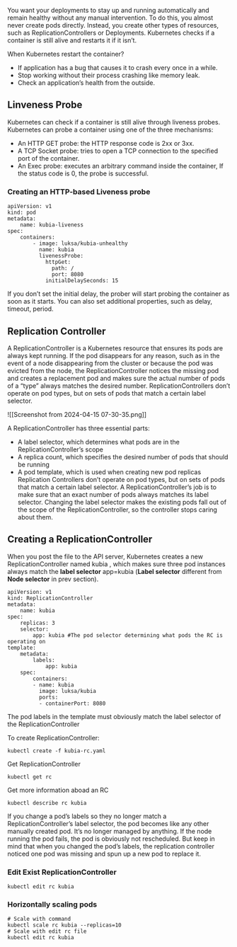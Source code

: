 You want your deployments to stay up and running automatically and remain healthy without any manual intervention. To do this, you almost never create pods directly. Instead, you create other types of resources, such as ReplicationControllers or Deployments.
Kubernetes checks if a container is still alive and restarts it if it isn’t.

When Kubernetes restart the container?
- If application has a bug that causes it to crash every once in a while.
- Stop working without their process crashing like memory leak. 
- Check an application’s health from the outside.

## Linveness Probe
Kubernetes can check if a container is still alive through liveness probes.
Kubernetes can probe a container using one of the three mechanisms:
- An HTTP GET probe: the HTTP response code is 2xx or 3xx.
- A TCP Socket probe: tries to open a TCP connection to the specified port of the container.
- An Exec probe: executes an arbitrary command inside the container, If the status code is 0, the probe is successful.

### Creating an HTTP-based Liveness probe
```
apiVersion: v1
kind: pod
metadata:
	name: kubia-liveness
spec:
	containers:
		- image: luksa/kubia-unhealthy
		  name: kubia
		  livenessProbe:
		    httpGet:
		      path: /
		      port: 8080
		    initialDelaySeconds: 15
```

If you don’t set the initial delay, the prober will start probing the container as soon as
it starts.
You can also set additional properties, such as delay, timeout, period.

## Replication Controller
A ReplicationController is a Kubernetes resource that ensures its pods are always
kept running. If the pod disappears for any reason, such as in the event of a node
disappearing from the cluster or because the pod was evicted from the node, the
ReplicationController notices the missing pod and creates a replacement pod and makes sure the actual number of pods of a “type” always matches the desired number.
ReplicationControllers don’t operate on pod types, but on sets of pods that match a certain label selector.

![[Screenshot from 2024-04-15 07-30-35.png]]

A ReplicationController has three essential parts:
- A label selector, which determines what pods are in the ReplicationController’s scope
- A replica count, which specifies the desired number of pods that should be running
- A pod template, which is used when creating new pod replicas
Replication Controllers don’t operate on pod types, but on sets of pods that match a certain label selector. A ReplicationController’s job is to make sure that an exact number of pods always matches its label selector.
Changing the label selector makes the existing pods fall out of the scope of the ReplicationController, so the controller stops caring about them.
## Creating a ReplicationController
When you post the file to the API server, Kubernetes creates a new ReplicationController named kubia , which makes sure three pod instances always match the **label selector** app=kubia (**Label selector** different from **Node selector** in prev section).
```
apiVersion: v1
kind: ReplicationController
metadata:
	name: kubia
spec:
	replicas: 3
	selector:
		app: kubia #The pod selector determining what pods the RC is operating on
template:
	metadata:
		labels:
			app: kubia
	spec:
		containers:
		- name: kubia
		  image: luksa/kubia
		  ports:
		  - containerPort: 8080
```

The pod labels in the template must obviously match the label selector of the ReplicationController

To create ReplicationController:
```
kubectl create -f kubia-rc.yaml
```

Get ReplicationController
```
kubectl get rc
```

Get more information aboad an RC
```
kubectl describe rc kubia
```

If you change a pod’s labels so they no longer match a ReplicationController’s label selector, the pod becomes like any other manually created pod. It’s no longer managed by anything. If the node running the pod fails, the pod is obviously not rescheduled. But keep in mind that when you changed the pod’s labels, the replication controller noticed one pod was missing and spun up a new pod to replace it.

### Edit Exist ReplicationController
```
kubectl edit rc kubia
```

### Horizontally scaling pods
```
# Scale with command
kubectl scale rc kubia --replicas=10
# Scale with edit rc file
kubectl edit rc kubia
```